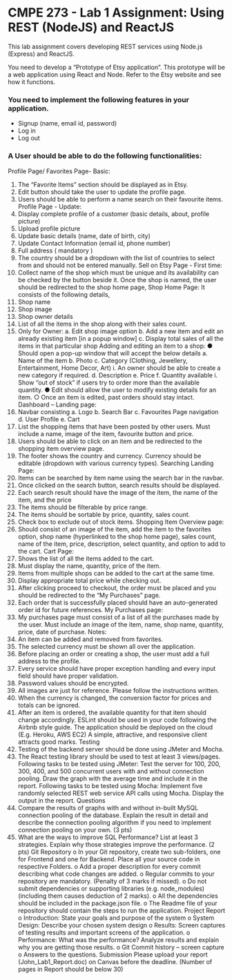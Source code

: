 # CMPE 273 - Lab 1 Assignment: Using REST (NodeJS) and ReactJS

This lab assignment covers developing REST services using Node.js (Express) and ReactJS.

You need to develop a “Prototype of Etsy application”. This prototype will be a web application
using React and Node. Refer to the Etsy website and see how it functions.

### You need to implement the following features in your application.
- Signup (name, email id, password)
- Log in
- Log out

### A User should be able to do the following functionalities:
Profile Page/ Favorites Page- Basic:
1. The “Favorite Items” section should be displayed as in Etsy.
2. Edit button should take the user to update the profile page.
3. Users should be able to perform a name search on their favourite items.
Profile Page - Update:
1. Display complete profile of a customer (basic details, about, profile picture)
2. Upload profile picture
3. Update basic details (name, date of birth, city)
4. Update Contact Information (email id, phone number)
5. Full address ( mandatory )
6. The country should be a dropdown with the list of countries to select from and should not
be entered manually.
Sell on Etsy Page - First time:
1. Collect name of the shop which must be unique and its availability can be checked
by the button beside it.
Once the shop is named, the user should be redirected to the shop home page,
Shop Home Page:
It consists of the following details,
1. Shop name
2. Shop image
3. Shop owner details
4. List of all the items in the shop along with their sales count.
5. Only for Owner:
a. Edit shop image option
b. Add a new item and edit an already existing item [in a popup window]
c. Display total sales of all the items in that particular shop
Adding and editing an item to a shop:
● Should open a pop-up window that will accept the below details
a. Name of the item
b. Photo
c. Category (Clothing, Jewellery, Entertainment, Home Decor, Art)
i. An owner should be able to create a new category if required.
d. Description
e. Price
f. Quantity available
i. Show “out of stock” if users try to order more than the available
quantity.
● Edit should allow the user to modify existing details for an item.
○ Once an item is edited, past orders should stay intact.
Dashboard – Landing page:
1. Navbar consisting
a. Logo
b. Search Bar
c. Favourites Page navigation
d. User Profile
e. Cart
2. List the shopping items that have been posted by other users. Must include a
name, image of the item, favourite button and price.
3. Users should be able to click on an item and be redirected to the shopping item
overview page.
4. The footer shows the country and currency. Currency should be editable
(dropdown with various currency types).
Searching Landing Page:
1. Items can be searched by item name using the search bar in the navbar.
2. Once clicked on the search button, search results should be displayed.
3. Each search result should have the image of the item, the name of the item, and
the price
4. The items should be filterable by price range.
5. The items should be sortable by price, quantity, sales count.
6. Check box to exclude out of stock items.
Shopping Item Overview page:
1. Should consist of an image of the item, add the item to the favorites option, shop
name (hyperlinked to the shop home page), sales count, name of the item, price,
description, select quantity, and option to add to the cart.
Cart Page:
1. Shows the list of all the items added to the cart.
2. Must display the name, quantity, price of the item.
3. Items from multiple shops can be added to the cart at the same time.
4. Display appropriate total price while checking out.
5. After clicking proceed to checkout, the order must be placed and you should be
redirected to the “My Purchases” page.
6. Each order that is successfully placed should have an auto-generated order id for
future references.
My Purchases page:
1. My purchases page must consist of a list of all the purchases made by the user.
Must include an image of the item, name, shop name, quantity, price, date of
purchase.
Notes:
1. An item can be added and removed from favorites.
2. The selected currency must be shown all over the application.
3. Before placing an order or creating a shop, the user must add a full address to the
profile.
4. Every service should have proper exception handling and every input field should
have proper validation.
5. Password values should be encrypted.
6. All images are just for reference. Please follow the instructions written.
7. When the currency is changed, the conversion factor for prices and totals can be
ignored.
8. After an item is ordered, the available quantity for that item should change
accordingly.
ESLint should be used in your code following the Airbnb style guide.
The application should be deployed on the cloud (E.g. Heroku, AWS EC2)
A simple, attractive, and responsive client attracts good marks.
Testing
1. Testing of the backend server should be done using JMeter and Mocha.
2. The React testing library should be used to test at least 3 views/pages.
Following tasks to be tested using JMeter:
Test the server for 100, 200, 300, 400, and 500 concurrent users with and without
connection pooling. Draw the graph with the average time and include it in the report.
Following tasks to be tested using Mocha:
Implement five randomly selected REST web service API calls using Mocha. Display the
output in the report.
Questions
1. Compare the results of graphs with and without in-built MySQL connection pooling of the
database. Explain the result in detail and describe the connection pooling algorithm if you
need to implement connection pooling on your own. (3 pts)
2. What are the ways to improve SQL Performance? List at least 3 strategies. Explain
why those strategies improve the performance. (2 pts)
Git Repository
o In your Git repository, create two sub-folders, one for Frontend and one for Backend. Place
all your source code in respective Folders.
o Add a proper description for every commit describing what code changes are added.
o Regular commits to your repository are mandatory. (Penalty of 3 marks if missed).
o Do not submit dependencies or supporting libraries (e.g. node_modules) (including
them causes deduction of 2 marks).
o All the dependencies should be included in the package.json file.
o The Readme file of your repository should contain the steps to run the application.
Project Report
o Introduction: State your goals and purpose of the system
o System Design: Describe your chosen system design
o Results: Screen captures of testing results and important screens of the application.
o Performance: What was the performance? Analyze results and explain why you are getting
those results.
o Git Commit history – screen capture
o Answers to the questions.
Submission
Please upload your report (John_Lab1_Report.doc) on Canvas before the deadline.
(Number of pages in Report should be below 30)
